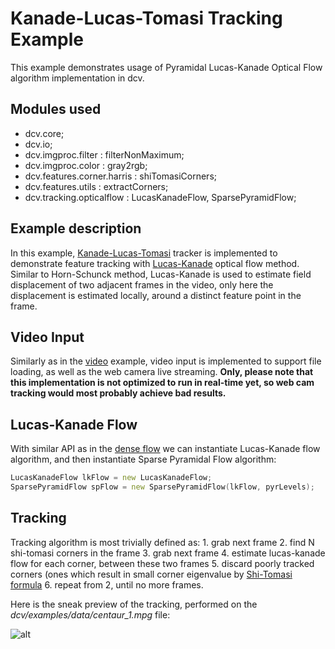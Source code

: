# Kanade-Lucas-Tomasi Tracking Example

This example demonstrates usage of Pyramidal Lucas-Kanade Optical Flow algorithm implementation in dcv.

## Modules used
 * dcv.core;
 * dcv.io;
 * dcv.imgproc.filter : filterNonMaximum;
 * dcv.imgproc.color : gray2rgb;
 * dcv.features.corner.harris : shiTomasiCorners;
 * dcv.features.utils : extractCorners;
 * dcv.tracking.opticalflow : LucasKanadeFlow, SparsePyramidFlow;

## Example description

 In this example, [Kanade-Lucas-Tomasi](https://en.wikipedia.org/wiki/Kanade%E2%80%93Lucas%E2%80%93Tomasi_feature_tracker) 
 tracker is implemented to demonstrate feature tracking with [Lucas-Kanade](https://en.wikipedia.org/wiki/Lucas%E2%80%93Kanade_method) optical flow method.
 Similar to Horn-Schunck method, Lucas-Kanade is used to estimate field displacement of two adjacent frames in the video, only 
 here the displacement is estimated locally, around a distinct feature point in the frame. 

## Video Input

 Similarly as in the [video](https://github.com/ljubobratovicrelja/dcv/tree/master/examples/video) example, video input
 is implemented to support file loading, as well as the web camera live streaming. **Only, please note that this implementation
 is not optimized to run in real-time yet, so web cam tracking would most probably achieve bad results.**

## Lucas-Kanade Flow

 With similar API as in the [dense flow](https://github.com/ljubobratovicrelja/dcv/tree/master/examples/tracking/hornschunck) 
 we can instantiate Lucas-Kanade flow algorithm, and then instantiate Sparse Pyramidal Flow algorithm:

 ```d
 LucasKanadeFlow lkFlow = new LucasKanadeFlow;
 SparsePyramidFlow spFlow = new SparsePyramidFlow(lkFlow, pyrLevels);
 ```

## Tracking

 Tracking algorithm is most trivially defined as:
    1. grab next frame
    2. find N shi-tomasi corners in the frame
    3. grab next frame
    4. estimate lucas-kanade flow for each corner, between these two frames
    5. discard poorly tracked corners (ones which result in small corner eigenvalue by [Shi-Tomasi formula](https://en.wikipedia.org/wiki/Corner_detection#The_Harris_.26_Stephens_.2F_Plessey_.2F_Shi.E2.80.93Tomasi_corner_detection_algorithms)
    6. repeat from 2, until no more frames. 

 Here is the sneak preview of the tracking, performed on the *dcv/examples/data/centaur_1.mpg* file:

 ![alt](https://github.com/ljubobratovicrelja/dcv/blob/master/examples/tracking/klt/result/track.gif)
